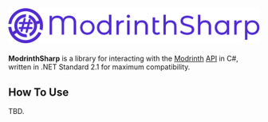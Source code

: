 ![Image](https://raw.githubusercontent.com/Pbone3/ModrinthSharp/master/img/Logo.png)
-
**ModrinthSharp** is a library for interacting with the [Modrinth](https://modrinth.com/) [API](https://github.com/modrinth/labrinth) in C#, written in .NET Standard 2.1 for maximum compatibility.


## How To Use

TBD.
